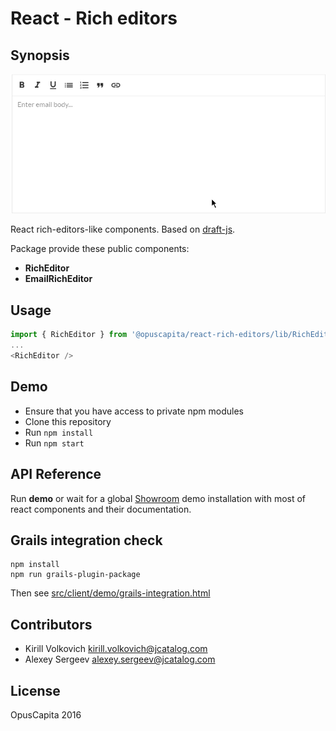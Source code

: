 # React - Rich editors

## Synopsis

![js-react-rich-editors-demo](./demo.gif)

React rich-editors-like components. Based on [draft-js](https://facebook.github.io/draft-js/).

Package provide these public components:

* **RichEditor**
* **EmailRichEditor**

## Usage

```js
import { RichEditor } from '@opuscapita/react-rich-editors/lib/RichEditor';
...
<RichEditor />
```

## Demo

* Ensure that you have access to private npm modules
* Clone this repository
* Run `npm install`
* Run `npm start`

## API Reference

Run **demo** or wait for a global [Showroom](https://github.com/OpusCapitaBES/js-react-showroom) demo installation with most of react components and their documentation.

## Grails integration check

```
npm install
npm run grails-plugin-package
```

Then see [src/client/demo/grails-integration.html](./src/client/demo/grails-integration.html)

## Contributors

* Kirill Volkovich kirill.volkovich@jcatalog.com
* Alexey Sergeev alexey.sergeev@jcatalog.com

## License

OpusCapita 2016
